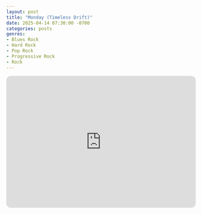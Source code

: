 ```yaml
---
layout: post
title: "Monday (Timeless Drift)"
date: 2025-04-14 07:30:00 -0700
categories: posts
genres:
- Blues Rock
- Hard Rock
- Pop Rock
- Progressive Rock
- Rock 
---
```

<iframe style="border-radius:12px" src="https://open.spotify.com/embed/playlist/5sAdIa2NlHfVb5gXK9PQD1?utm_source=generator" width="100%" height="352" frameBorder="0" allowfullscreen="" allow="autoplay; clipboard-write; encrypted-media; fullscreen; picture-in-picture" loading="lazy"></iframe>